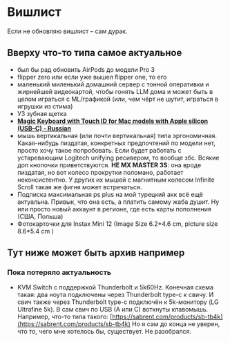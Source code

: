 # Вишлист

Если не обновляю вишлист – сам дурак.

## Вверху что-то типа самое актуальное

- был бы рад обновить AirPods до модели Pro 3
- flipper zero или если уже вышел flipper one, то его
- маленький миленький домашний сервер с тонной оперативки и жирнейшей видеокартой, чтобы гонять LLM дома 
и может быть в целом играться с ML/графикой (или, чем чёрт не шутит, играться в игрушки из стима)
- УЗ зубная щетка
- [**Magic Keyboard with Touch ID for Mac models with Apple silicon (USB–C) - Russian**](https://www.apple.com/shop/product/MXCK3RS/A/magic-keyboard-with-touch-id-for-mac-models-with-apple-silicon-usb-c-russian)
- мышь вертикальная (или почти вертикальная) типа эргономичная. Какая-нибудь пиздатая, конкретных предпочтений по модели нет, просто хочу такое попробовать. Если будет работать с устаревающим Logitech unifying ресивером, то вообще збс. Всякие доп кнопочки приветствуются. **НЕ MX MASTER 3S**: она вроде пиздатая, но вот колесо прокрутки поломано, работает неконсистентно. У других их мышей с магнитным колесом Infinite Scroll такая же фигня может встречаться. 
- Подписка максимальная ps plus на мой турецкий акк всё ещё актуальна. Привык, что она есть, а платить самому жаба душит.
Ну или просто новый аккаунт в регионе, где есть карты пополнения (США, Польша)
- Фотокарточки для Instax Mini 12 (Image Size 6.2\*4.6 cm, picture size 8.6\*5.4 cm )


## Тут ниже может быть архив например

### Пока потеряло актуальность
- KVM Switch с поддержкой Thunderbolt и 5k60Hz. Конечная схема такая: два ноута подключены через Thunderbolt type-c к свичу. И свич также через Thunderbolt type-c подключён к 5k-монитору (LG Ultrafine 5k). В сам свич по USB (A или C) воткнуты клавомышь. Например, что-то типа такого: [https://sabrent.com/products/sb-tb4k](https://sabrent.com/products/sb-tb4k) Но я сам до конца не уверен, что то, чего мне хотелось бы, существует. Не разобрался.